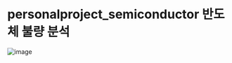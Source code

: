 # personalproject_semiconductor 반도체 불량 분석

![image](https://user-images.githubusercontent.com/121914727/229796288-a0f45e2e-d3e0-4698-91cb-abdb6e8954d8.png)
